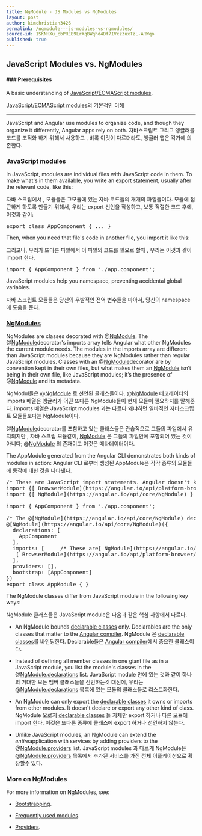 ```yaml
---
title: NgModule - JS Modules vs NgModules
layout: post
author: kimchristian3426
permalink: /ngmodule---js-modules-vs-ngmodules/
source-id: 1SKNHXu_cbPREB9LrXqBWqhd4Df7IVcz3uxTzL-ARWqo
published: true
---
```

## JavaScript Modules vs. NgModules

#### ### Prerequisites

A basic understanding of [JavaScript/ECMAScript modules](https://hacks.mozilla.org/2015/08/es6-in-depth-modules/).

[JavaScript/ECMAScript modules](https://hacks.mozilla.org/2015/08/es6-in-depth-modules/)의 기본적인 이해

* * *


JavaScript and Angular use modules to organize code, and though they organize it differently, Angular apps rely on both. 자바스크립트 그리고 앵귤러를 코드를 조직화 하기 위해서 사용하고 ,  비록 이것이 다르더라도, 앵귤러 앱은 각가에 의존한다.

### JavaScript modules

In JavaScript, modules are individual files with JavaScript code in them. To make what's in them available, you write an export statement, usually after the relevant code, like this:

자바 스크립에서 , 모듈들은 그모듈에 있는 자바 코드들의 개개의 파일들이다. 모듈에 접근하게 하도록 만들기 위해서, 우리는 export 선언을 작성하고, 보통 적절한 코드 후에, 이것과 같이:

<pre>
export class AppComponent { ... }
</pre>

Then, when you need that file's code in another file, you import it like this:

그리고나, 우리가 또다른 파일에서 이 파일의 코드를 필요로 할때 , 우리는 이것과 같이 import 한다.

<pre>
import { AppComponent } from './app.component';
</pre>

JavaScript modules help you namespace, preventing accidental global variables.

자바 스크립트 모듈들은 당신의 우발적인 전역 변수들을 마아서, 당신의 namespace 에 도움을 준다.

### [NgModules](https://angular.io/guide/ngmodule-vs-jsmodule#ngmodules)

NgModules are classes decorated with @[NgModule](https://angular.io/api/core/NgModule). The @[NgModule](https://angular.io/api/core/NgModule)decorator's imports array tells Angular what other NgModules the current module needs. The modules in the imports array are different than JavaScript modules because they are NgModules rather than regular JavaScript modules. Classes with an @[NgModule](https://angular.io/api/core/NgModule)decorator are by convention kept in their own files, but what makes them an [NgModule](https://angular.io/api/core/NgModule) isn’t being in their own file, like JavaScript modules; it’s the presence of @[NgModule](https://angular.io/api/core/NgModule) and its metadata.

NgModul들은 @[NgModule](https://angular.io/api/core/NgModule) 로 선언된 클래스들이다. @[NgModule](https://angular.io/api/core/NgModule) 데코레이터의 imports 배열은 앵귤러가 어떤 또다른 NgModule들이 현재 모듈이 필요하지를 말해준다. imports 배열은 JavaScript modules 과는 다르다 왜냐하면 일바적인 자바스크립트 모듈들보다는 NgModule이다.

@[NgModule](https://angular.io/api/core/NgModule)decorator를 포함하고 있는 클래스들은 관습적으로 그들의 파일에서 유지되지만 , 자바 스크립 모듈같이, [NgModule](https://angular.io/api/core/NgModule) 은 그들의 파일안에 포함되어 있는 것이 아니다; @[NgModule](https://angular.io/api/core/NgModule) 의 존재이고 이것은 메타데이터이다.

The AppModule generated from the Angular CLI demonstrates both kinds of modules in action:  Angular CLI 로부터 생성된 AppModule은 각각 종류의 모듈들에 동작에 대한 것을 나타낸다.

<pre>
/* These are JavaScript import statements. Angular doesn't know anything about these. */import {[ BrowserModule](https://angular.io/api/platform-browser/BrowserModule) } from '@angular/platform-browser';import {[ NgModule](https://angular.io/api/core/NgModule) } from '@angular/core';import { AppComponent } from './app.component';/* The @[NgModule](https://angular.io/api/core/NgModule) decorator lets Angular know that this is an NgModule. */@[NgModule](https://angular.io/api/core/NgModule)({  declarations: [    AppComponent  ],  imports: [     /* These are[ NgModule](https://angular.io/api/core/NgModule) imports. */   [ BrowserModule](https://angular.io/api/platform-browser/BrowserModule)  ],  providers: [],  bootstrap: [AppComponent]})export class AppModule { }
</pre>

The NgModule classes differ from JavaScript module in the following key ways:

NgModule 클래스들은 JavaScript module은 다음과 같은 핵심 사항에서 다르다.

* An NgModule bounds [declarable classes](https://angular.io/guide/ngmodule-faq#q-declarable) only. Declarables are the only classes that matter to the [Angular compiler](https://angular.io/guide/ngmodule-faq#q-angular-compiler). NgModule 은 [declarable classes](https://angular.io/guide/ngmodule-faq#q-declarable)를 바인딩한다.  Declarable들은 [Angular compiler](https://angular.io/guide/ngmodule-faq#q-angular-compiler)에서 중요한 클래스이다.

* Instead of defining all member classes in one giant file as in a JavaScript module, you list the module's classes in the @[NgModule.declarations](https://angular.io/api/core/NgModule#declarations) list. JavaScript module 안에 있는 것과 같이 하나의 거대한 모든 멤버 클래스들을 선언하는것 대신에, 우리는 @[NgModule.declarations](https://angular.io/api/core/NgModule#declarations) 목록에 있는 모듈의 클래스들로 리스트화한다.

* An NgModule can only export the [declarable classes](https://angular.io/guide/ngmodule-faq#q-declarable) it owns or imports from other modules. It doesn't declare or export any other kind of class. NgModule 오로지 [declarable classes](https://angular.io/guide/ngmodule-faq#q-declarable) 들 자체만 export 하거나 다른 모듈에 import 한다. 이것은 또다른 종류에 클래스에 export 하거나 선언하지 않는다.

* Unlike JavaScript modules, an NgModule can extend the *entire*application with services by adding providers to the @[NgModule.providers](https://angular.io/api/core/NgModule#providers) list. JavaScript modules 과  다르게 NgModule은 @[NgModule.providers](https://angular.io/api/core/NgModule#providers) 목록에서 추가된 서비스를 가진 전체 어플케이션으로 확장할수 있다.

### More on NgModules

For more information on NgModules, see:

* [Bootstrapping](https://angular.io/guide/bootstrapping).

* [Frequently used modules](https://angular.io/guide/frequent-ngmodules).

* [Providers](https://angular.io/guide/providers).

